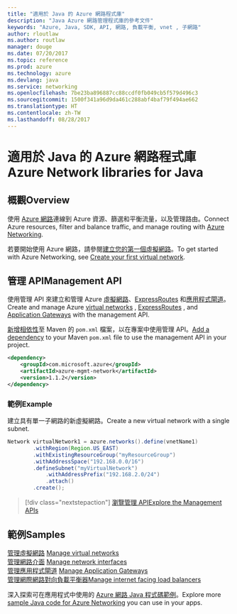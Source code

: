 ```yaml
---
title: "適用於 Java 的 Azure 網路程式庫"
description: "Java Azure 網路管理程式庫的參考文件"
keywords: "Azure, Java, SDK, API, 網路, 負載平衡, vnet , 子網路"
author: rloutlaw
ms.author: routlaw
manager: douge
ms.date: 07/20/2017
ms.topic: reference
ms.prod: azure
ms.technology: azure
ms.devlang: java
ms.service: networking
ms.openlocfilehash: 7be23ba896887cc88ccdf0fb049cb5f579d496c3
ms.sourcegitcommit: 1500f341a96d9da461c288abf4baf79f494ae662
ms.translationtype: HT
ms.contentlocale: zh-TW
ms.lasthandoff: 08/28/2017
---
```

# <a name="azure-network-libraries-for-java"></a><span data-ttu-id="cd45e-104">適用於 Java 的 Azure 網路程式庫</span><span class="sxs-lookup"><span data-stu-id="cd45e-104">Azure Network libraries for Java</span></span>

## <a name="overview"></a><span data-ttu-id="cd45e-105">概觀</span><span class="sxs-lookup"><span data-stu-id="cd45e-105">Overview</span></span>

<span data-ttu-id="cd45e-106">使用 [Azure 網路](/azure/networking/networking-overview)連線到 Azure 資源、篩選和平衡流量，以及管理路由。</span><span class="sxs-lookup"><span data-stu-id="cd45e-106">Connect Azure resources, filter and balance traffic, and manage routing with [Azure Networking](/azure/networking/networking-overview).</span></span>

<span data-ttu-id="cd45e-107">若要開始使用 Azure 網路，請參閱[建立您的第一個虛擬網路](/azure/virtual-network/virtual-network-get-started-vnet-subnet)。</span><span class="sxs-lookup"><span data-stu-id="cd45e-107">To get started with Azure Networking, see [Create your first virtual network](/azure/virtual-network/virtual-network-get-started-vnet-subnet).</span></span>

## <a name="management-api"></a><span data-ttu-id="cd45e-108">管理 API</span><span class="sxs-lookup"><span data-stu-id="cd45e-108">Management API</span></span>

<span data-ttu-id="cd45e-109">使用管理 API 來建立和管理 Azure [虛擬網路](/azure/virtual-network/virtual-networks-overview)、[ExpressRoutes](/azure/expressroute/) 和[應用程式閘道](/azure/application-gateway/)。</span><span class="sxs-lookup"><span data-stu-id="cd45e-109">Create and manage Azure [virtual networks](/azure/virtual-network/virtual-networks-overview) , [ExpressRoutes](/azure/expressroute/) , and [Application Gateways](/azure/application-gateway/) with the management API.</span></span>

<span data-ttu-id="cd45e-110">[新增相依性](https://maven.apache.org/guides/getting-started/index.html#How_do_I_use_external_dependencies)至 Maven 的 `pom.xml` 檔案，以在專案中使用管理 API。</span><span class="sxs-lookup"><span data-stu-id="cd45e-110">[Add a dependency](https://maven.apache.org/guides/getting-started/index.html#How_do_I_use_external_dependencies) to your Maven `pom.xml` file to use the management API in your project.</span></span>  

```XML
<dependency>
    <groupId>com.microsoft.azure</groupId>
    <artifactId>azure-mgmt-network</artifactId>
    <version>1.1.2</version>
</dependency>
```   

### <a name="example"></a><span data-ttu-id="cd45e-111">範例</span><span class="sxs-lookup"><span data-stu-id="cd45e-111">Example</span></span>

<span data-ttu-id="cd45e-112">建立具有單一子網路的新虛擬網路。</span><span class="sxs-lookup"><span data-stu-id="cd45e-112">Create a new virtual network with a single subnet.</span></span>

```java
Network virtualNetwork1 = azure.networks().define(vnetName1)
        .withRegion(Region.US_EAST)
        .withExistingResourceGroup("myResourceGroup")
        .withAddressSpace("192.168.0.0/16")
        .defineSubnet("myVirtualNetwork")
            .withAddressPrefix("192.168.2.0/24")
            .attach()
        .create();
```

> [!div class="nextstepaction"]
> [<span data-ttu-id="cd45e-113">瀏覽管理 API</span><span class="sxs-lookup"><span data-stu-id="cd45e-113">Explore the Management APIs</span></span>](/java/api/overview/azure/networking/managementapi)

## <a name="samples"></a><span data-ttu-id="cd45e-114">範例</span><span class="sxs-lookup"><span data-stu-id="cd45e-114">Samples</span></span>

<span data-ttu-id="cd45e-115">[管理虛擬網路](https://github.com/Azure-Samples/network-java-manage-virtual-network) </span><span class="sxs-lookup"><span data-stu-id="cd45e-115">[Manage virtual networks](https://github.com/Azure-Samples/network-java-manage-virtual-network) </span></span>  
<span data-ttu-id="cd45e-116">[管理網路介面](https://github.com/Azure-Samples/network-java-manage-network-interface) </span><span class="sxs-lookup"><span data-stu-id="cd45e-116">[Manage network interfaces](https://github.com/Azure-Samples/network-java-manage-network-interface) </span></span>  
<span data-ttu-id="cd45e-117">[管理應用程式閘道](https://github.com/Azure-Samples/application-gateway-java-manage-simple-application-gateways) </span><span class="sxs-lookup"><span data-stu-id="cd45e-117">[Manage Application Gateways](https://github.com/Azure-Samples/application-gateway-java-manage-simple-application-gateways) </span></span>  
[<span data-ttu-id="cd45e-118">管理網際網路對向負載平衡器</span><span class="sxs-lookup"><span data-stu-id="cd45e-118">Manage internet facing load balancers</span></span>](https://github.com/Azure-Samples/network-java-manage-internet-facing-load-balancers)   

<span data-ttu-id="cd45e-119">深入探索可在應用程式中使用的 [Azure 網路 Java 程式碼範例](https://azure.microsoft.com/resources/samples/?platform=java&term=network)。</span><span class="sxs-lookup"><span data-stu-id="cd45e-119">Explore more [sample Java code for Azure Networking](https://azure.microsoft.com/resources/samples/?platform=java&term=network) you can use in your apps.</span></span>
